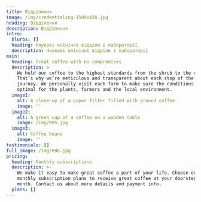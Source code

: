 ```yaml
---
title: Відділення
image: /img/credentialing-1500x430.jpg
heading: Відділення
description: Відділення
intro:
  blurbs: []
  heading: Наукові клінічні відділи і лабораторії
  description: Наукові клінічні відділи і лабораторії
main:
  heading: Great coffee with no compromises
  description: >
    We hold our coffee to the highest standards from the shrub to the cup.
    That’s why we’re meticulous and transparent about each step of the coffee’s
    journey. We personally visit each farm to make sure the conditions are
    optimal for the plants, farmers and the local environment.
  image1:
    alt: A close-up of a paper filter filled with ground coffee
    image: ''
  image2:
    alt: A green cup of a coffee on a wooden table
    image: /img/005.jpg
  image3:
    alt: Coffee beans
    image: ''
testimonials: []
full_image: /img/006.jpg
pricing:
  heading: Monthly subscriptions
  description: >-
    We make it easy to make great coffee a part of your life. Choose one of our
    monthly subscription plans to receive great coffee at your doorstep each
    month. Contact us about more details and payment info.
  plans: []
---
```


